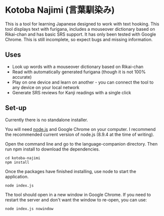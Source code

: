 # Kotoba Najimi (言葉馴染み)

This is a tool for learning Japanese designed to work with text hooking. This tool displays text with furigana, includes a mouseover dictionary based on Rikai-chan and has basic SRS support. It has only been tested with Google Chrome. This is still incomplete, so expect bugs and missing information.

## Uses

* Look up words with a mouseover dictionary based on Rikai-chan
* Read with automatically generated furigana (though it is not 100% accurate)
* Play on one device and learn on another - you can connect the tool to any device on your local network
* Generate SRS reviews for Kanji readings with a single click

## Set-up

Currently there is no standalone installer. 


You will need [node.js](https://nodejs.org/en/) and Google Chrome on your computer. I recommend the recommended current version of node.js (8.9.4 at the time of writing).

Open the command line and go to the language-companion directory. Then run npm install to download the dependencies.
```
cd kotoba-najimi
npm install
```

Once the packages have finished installing, use node to start the application.
```
node index.js
```

The tool should open in a new window in Google Chrome. If you need to restart the server and don't want the window to re-open, you can use:
```
node index.js nowindow
```